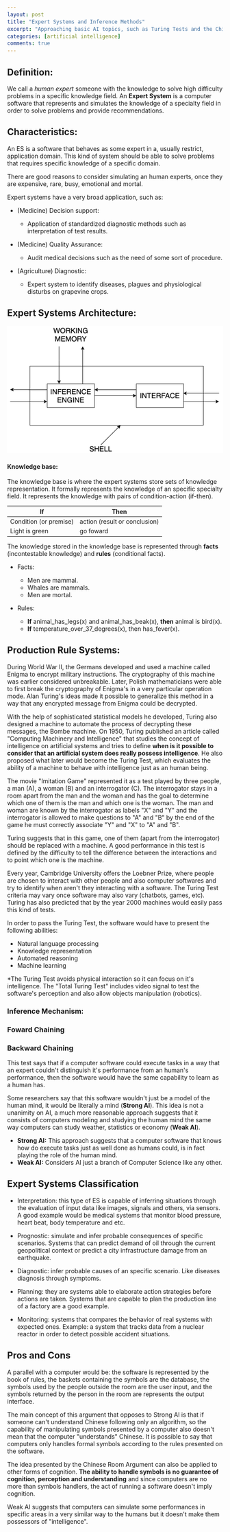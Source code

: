 ```yaml
---
layout: post
title: "Expert Systems and Inference Methods"
excerpt: "Approaching basic AI topics, such as Turing Tests and the Chinese Room Argument."
categories: [artificial intelligence]
comments: true
---
```




## Definition:

We call a *human expert* someone with the knowledge to solve high difficulty problems in a specific knowledge field. An __Expert System__ is a computer software that represents and simulates the knowledge of a specialty field in order to solve problems and provide recommendations.

## Characteristics:

An ES is a software that behaves as some expert in a, usually restrict, application domain. This kind of system should be able to solve problems that requires specific knowledge of a specific domain.

There are good reasons to consider simulating an human experts, once they are expensive, rare, busy, emotional and mortal.

Expert systems have a very broad application, such as:

- (Medicine) Decision support:
  - Application of standardized diagnostic methods such as interpretation of test results.

- (Medicine) Quality Assurance:
  - Audit medical decisions such as the need of some sort of procedure.

- (Agriculture) Diagnostic:
  - Expert system to identify diseases, plagues and physiological disturbs on grapevine crops.

## Expert Systems Architecture:

![Expert Systems Architecture](/img/posts_img/es_architecture.png)

#### Knowledge base:

The knowledge base is where the expert systems store sets of knowledge representation. It formally represents the knowledge of an specific specialty field. It represents the knowledge with pairs of condition-action (if-then).

  | If | Then |
  -----|-----
  |Condition (or premise)|action (result or conclusion)|
  |Light is green|go foward|

  The knowledge stored in the knowledge base is represented through __facts__ (incontestable knowledge) and __rules__ (conditional facts).

- Facts:
  - Men are mammal.
  - Whales are mammals.
  - Men are mortal.

- Rules:
  - __If__ animal_has_legs(x) and animal_has_beak(x), __then__ animal is bird(x).
  - __If__ temperature_over_37_degrees(x), then has_fever(x).

## Production Rule Systems:

During World War II, the Germans developed and used a machine called Enigma to encrypt military instructions. The cryptography of this machine was earlier considered unbreakable.
Later, Polish mathematicians were able to first break the cryptography of Enigma's in a very particular operation mode. Alan Turing's ideas made it possible to generalize this method in a way that any encrypted message from Enigma could be decrypted.

With the help of sophisticated statistical models he developed, Turing also designed a machine to automate the process of decrypting these messages, the Bombe machine.
On 1950, Turing published an article called "Computing Machinery and Intelligence" that studies the concept of intelligence on artificial systems and tries to define __when is it possible to consider that an artificial system does really possess intelligence__. He also proposed what later would become the Turing Test, which evaluates the ability of a machine to behave with intelligence just as an human being.

The movie "Imitation Game" represented it as a test played by three people, a man (A), a woman (B) and an interrogator (C). The interrogator stays in a room apart from the man and the woman and has the goal to determine which one of them is the man and which one is the woman. The man and woman are known by the interrogator as labels "X" and "Y" and the interrogator is allowed to make questions to "A" and "B" by the end of the game he must correctly associate "Y" and "X" to "A" and "B".

Turing suggests that in this game, one of them (apart from the interrogator) should be replaced with a machine. A good performance in this test is defined by the difficulty to tell the difference between the interactions and to point which one is the machine.

Every year, Cambridge University offers the Loebner Prize, where people are chosen to interact with other people and also computer softwares and try to identify when aren't they interacting with a software. The Turing Test criteria may vary once software may also vary (chatbots, games, etc). Turing has also predicted that by the year 2000 machines would easily pass this kind of tests.

In order to pass the Turing Test, the software would have to present the following abilities:
* Natural language processing
* Knowledge representation
* Automated reasoning
* Machine learning

\*The Turing Test avoids physical interaction so it can focus on it's intelligence. The "Total Turing Test" includes video signal to test the software's perception and also allow objects manipulation (robotics).

### Inference Mechanism:

### Foward Chaining
### Backward Chaining

This test says that if a computer software could execute tasks in a way that an expert couldn't distinguish it's performance from an human's performance, then the software would have the same capability to learn as a human has.

Some researchers say that this software wouldn't just be a model of the human mind, it would be literally a mind (__Strong AI__). This idea is not a unanimity on AI, a much more reasonable approach suggests that it consists of computers modeling and studying the human mind the same way computers can study weather, statistics or economy (__Weak AI__).

* __Strong AI:__ This approach suggests that a computer software that knows how do execute tasks just as well done as humans could, is in fact playing the role of the human mind.
* __Weak AI:__ Considers AI just a branch of Computer Science like any other.

## Expert Systems Classification

- Interpretation: this type of ES is capable of inferring situations through the evaluation of input data like images, signals and others, via sensors. A good example would be medical systems that monitor blood pressure, heart beat, body temperature and etc.

 - Prognostic: simulate and infer probable consequences of specific scenarios. Systems that can predict demand of oil through the current geopolitical context or predict a city infrastructure damage from an earthquake.

 - Diagnostic: infer probable causes of an specific scenario. Like diseases diagnosis through symptoms.

 - Planning: they are systems able to elaborate action strategies before actions are taken. Systems that are capable to plan the production line of a factory are a good example.

 - Monitoring: systems that compares the behavior of real systems with expected ones. Example: a system that tracks data from a nuclear reactor in order to detect possible accident situations.

## Pros and Cons

A parallel with a computer would be: the software is represented by the book of rules, the baskets containing the symbols are the database, the symbols used by the people outside the room are the user input, and the symbols returned by the person in the room are represents the output interface.

The main concept of this argument that opposes to Strong AI is that if someone can't understand Chinese following only an algorithm, so the capability of manipulating symbols presented by a computer also doesn't mean that the computer "understands" Chinese. It is possible to say that computers only handles formal symbols according to the rules presented on the software.

The idea presented by the Chinese Room Argument can also be applied to other forms of cognition. __The ability to handle symbols is no guarantee of cognition, perception and understanding__ and since computers are no more than symbols handlers, the act of running a software doesn't imply cognition.

Weak AI suggests that computers can simulate some performances in specific areas in a very similar way to the humans but it doesn't make them possessors of "intelligence".
